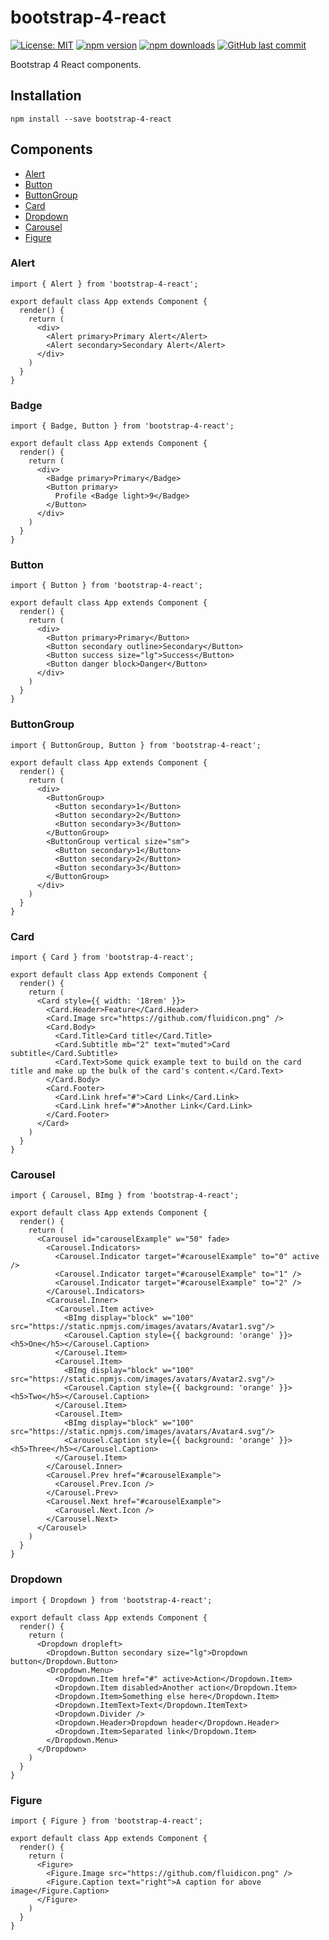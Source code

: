 # bootstrap-4-react

[![License: MIT](https://img.shields.io/badge/License-MIT-yellow.svg)](https://opensource.org/licenses/MIT)
[![npm version](https://badge.fury.io/js/bootstrap-4-react.svg)](https://badge.fury.io/js/bootstrap-4-react)
[![npm downloads](https://img.shields.io/npm/dm/bootstrap-4-react.svg)](https://www.npmjs.com/package/bootstrap-4-react)
[![GitHub last commit](https://img.shields.io/github/last-commit/richardzcode/bootstrap-4-react.svg)]()

Bootstrap 4 React components.

## Installation

```
npm install --save bootstrap-4-react
```

## Components

- [Alert](#alert)
- [Button](#button)
- [ButtonGroup](#buttongroup)
- [Card](#card)
- [Dropdown](#dropdown)
- [Carousel](#carousel)
- [Figure](#figure)

### Alert

```
import { Alert } from 'bootstrap-4-react';

export default class App extends Component {
  render() {
    return (
      <div>
        <Alert primary>Primary Alert</Alert>
        <Alert secondary>Secondary Alert</Alert>
      </div>
    )
  }
}
```

### Badge

```
import { Badge, Button } from 'bootstrap-4-react';

export default class App extends Component {
  render() {
    return (
      <div>
        <Badge primary>Primary</Badge>
        <Button primary>
          Profile <Badge light>9</Badge>
        </Button>
      </div>
    )
  }
}
```

### Button

```
import { Button } from 'bootstrap-4-react';

export default class App extends Component {
  render() {
    return (
      <div>
        <Button primary>Primary</Button>
        <Button secondary outline>Secondary</Button>
        <Button success size="lg">Success</Button>
        <Button danger block>Danger</Button>
      </div>
    )
  }
}
```

### ButtonGroup

```
import { ButtonGroup, Button } from 'bootstrap-4-react';

export default class App extends Component {
  render() {
    return (
      <div>
        <ButtonGroup>
          <Button secondary>1</Button>
          <Button secondary>2</Button>
          <Button secondary>3</Button>
        </ButtonGroup>
        <ButtonGroup vertical size="sm">
          <Button secondary>1</Button>
          <Button secondary>2</Button>
          <Button secondary>3</Button>
        </ButtonGroup>
      </div>
    )
  }
}
```

### Card

```
import { Card } from 'bootstrap-4-react';

export default class App extends Component {
  render() {
    return (
      <Card style={{ width: '18rem' }}>
        <Card.Header>Feature</Card.Header>
        <Card.Image src="https://github.com/fluidicon.png" />
        <Card.Body>
          <Card.Title>Card title</Card.Title>
          <Card.Subtitle mb="2" text="muted">Card subtitle</Card.Subtitle>
          <Card.Text>Some quick example text to build on the card title and make up the bulk of the card's content.</Card.Text>
        </Card.Body>
        <Card.Footer>
          <Card.Link href="#">Card Link</Card.Link>
          <Card.Link href="#">Another Link</Card.Link>
        </Card.Footer>
      </Card>
    )
  }
}
```

### Carousel

```
import { Carousel, BImg } from 'bootstrap-4-react';

export default class App extends Component {
  render() {
    return (
      <Carousel id="carouselExample" w="50" fade>
        <Carousel.Indicators>
          <Carousel.Indicator target="#carouselExample" to="0" active />
          <Carousel.Indicator target="#carouselExample" to="1" />
          <Carousel.Indicator target="#carouselExample" to="2" />
        </Carousel.Indicators>
        <Carousel.Inner>
          <Carousel.Item active>
            <BImg display="block" w="100" src="https://static.npmjs.com/images/avatars/Avatar1.svg"/>
            <Carousel.Caption style={{ background: 'orange' }}><h5>One</h5></Carousel.Caption>
          </Carousel.Item>
          <Carousel.Item>
            <BImg display="block" w="100" src="https://static.npmjs.com/images/avatars/Avatar2.svg"/>
            <Carousel.Caption style={{ background: 'orange' }}><h5>Two</h5></Carousel.Caption>
          </Carousel.Item>
          <Carousel.Item>
            <BImg display="block" w="100" src="https://static.npmjs.com/images/avatars/Avatar4.svg"/>
            <Carousel.Caption style={{ background: 'orange' }}><h5>Three</h5></Carousel.Caption>
          </Carousel.Item>
        </Carousel.Inner>
        <Carousel.Prev href="#carouselExample">
          <Carousel.Prev.Icon />
        </Carousel.Prev>
        <Carousel.Next href="#carouselExample">
          <Carousel.Next.Icon />
        </Carousel.Next>
      </Carousel>
    )
  }
}
```

### Dropdown

```
import { Dropdown } from 'bootstrap-4-react';

export default class App extends Component {
  render() {
    return (
      <Dropdown dropleft>
        <Dropdown.Button secondary size="lg">Dropdown button</Dropdown.Button>
        <Dropdown.Menu>
          <Dropdown.Item href="#" active>Action</Dropdown.Item>
          <Dropdown.Item disabled>Another action</Dropdown.Item>
          <Dropdown.Item>Something else here</Dropdown.Item>
          <Dropdown.ItemText>Text</Dropdown.ItemText>
          <Dropdown.Divider />
          <Dropdown.Header>Dropdown header</Dropdown.Header>
          <Dropdown.Item>Separated link</Dropdown.Item>
        </Dropdown.Menu>
      </Dropdown>
    )
  }
}
```

### Figure

```
import { Figure } from 'bootstrap-4-react';

export default class App extends Component {
  render() {
    return (
      <Figure>
        <Figure.Image src="https://github.com/fluidicon.png" />
        <Figure.Caption text="right">A caption for above image</Figure.Caption>
      </Figure>
    )
  }
}
```
